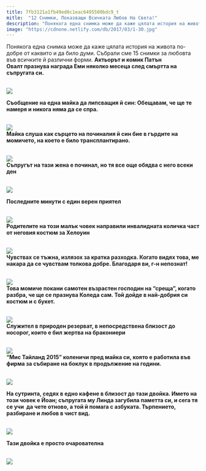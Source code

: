 ```yaml
---
title: 7fb3121a1fb49ed0c1eac6495500bdc9_t
mitle:  "12 Снимки, Показващи Всичката Любов На Света!"
description: "Понякога една снимка може да каже цялата история на живота по-добре от каквито и да било думи. Събрали сме 15 снимки за любовта във всичките й различни форми. Актьор�"
image: "https://cdnone.netlify.com/db/2017/03/1-30.jpg"
---
```


 <p>Понякога една снимка може да каже цялата история на живота по-добре от каквито и да било думи. Събрали сме 15 снимки за любовта във всичките й различни форми. <strong>Актьорът и комик Патън Овалт празнува награда Еми няколко месеца след смъртта на съпругата си.</strong></p>      <p> <br/><img src="https://cdnone.netlify.com/db/2017/03/1-30.jpg"/><br/></p> <p> <strong>Съобщение на една майка да липсващия й син: Обещавам, че ще те намеря и никога няма да се спра.</strong></p> <p> <br/><img src="https://cdnone.netlify.com/db/2017/03/2-28.jpg"/><br/> <strong>Майка слуша как сърцето на починалия й син бие в гърдите на момичето, на което е било трансплантирано.</strong></p>      <p> <br/><img src="https://cdnone.netlify.com/db/2017/03/3-28.jpg"/><br/> <strong>Съпругът на тази жена е починал, но тя все още обядва с него всеки ден</strong></p> <p> <br/><img src="https://cdnone.netlify.com/db/2017/03/4-27.jpg"/><br/></p> <p><strong>Последните минути с един верен приятел</strong></p> <p> <br/><img src="https://cdnone.netlify.com/db/2017/03/5-27.jpg"/><br/> <strong>Родителите на този малък човек направили инвалидната количка част от неговия костюм за Хелоуин</strong></p>      <p> <br/><img src="https://cdnone.netlify.com/db/2017/03/6-23.jpg"/><br/> <strong>Чувствах се тъжна, излязох за кратка разходка. Когато видях това, ме накара да се чувствам толкова добре. Благодаря ви, г-н непознат!</strong></p> <p> <br/><img src="https://cdnone.netlify.com/db/2017/03/7-24.jpg"/><br/> <strong>Това момиче покани самотен възрастен господин на “среща”, когато разбра, че ще се празнува Коледа сам. Той дойде в най-добрия си костюм и с букет.</strong></p> <p> <br/><img src="https://cdnone.netlify.com/db/2017/03/8-24.jpg"/><br/> <strong>Служител в природен резерват, в непосредствена близост до носорог, които е бил жертва на бракониери</strong></p> <p> <br/><img src="https://cdnone.netlify.com/db/2017/03/9-24.jpg"/><br/> <strong>“Мис Тайланд 2015” коленичи пред майка си, която е работила във фирма за събиране на боклук в продължение на години.</strong></p> <p> <br/><img src="https://cdnone.netlify.com/db/2017/03/10-23.jpg"/><br/></p> <p><strong>На сутринта, седях в едно кафене в близост до тази двойка. Името на този човек е Йоан; съпругата му Линда загубила паметта си, и сега тя се учи  да чете отново, а той й помага с азбуката. Търпението, разбиране и любов в чист вид.</strong></p>      <p> <br/><img src="https://cdnone.netlify.com/db/2017/03/11-21.jpg"/><br/></p> <p> <strong>Тази двойка е просто очарователна</strong></p> <p> <br/><img src="https://cdnone.netlify.com/db/2017/03/12-19.jpg"/><br/></p>       